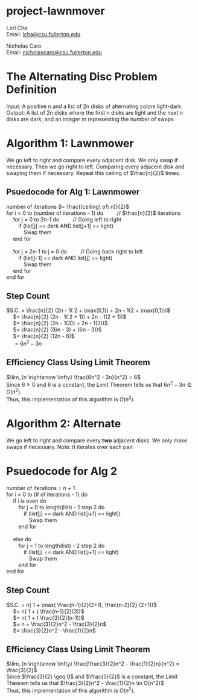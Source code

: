 # project-lawnmover

Lori Cha <br />
Email: lcha@csu.fullerton.edu

Nicholas Caro <br />
Email: nicholascaro@csu.fullerton.edu

# The Alternating Disc Problem Definition
Input: A positive n and a list of 2n disks of alternating colors light-dark.  <br />
Output: A list of 2n disks where the first n disks are light and the next n disks are dark, and an integer m representing the number of swaps

# Algorithm 1: Lawnmower
We go left to right and compare every adjacent disk. We only swap if necessary. Then we go right to left. Comparing every adjacent disk and swaping them if necessary. Repeat this ceiling of $\frac{n}{2}$ times.

## Psuedocode for Alg 1: Lawnmower
number of iterations $= \frac{(ceiling\ of\ n)}{2}$  <br />
for i = 0 to (number of iterations - 1) do &emsp;&emsp; // $\frac{n}{2}$ iterations <br />
&emsp; for j = 0 to 2n-1 do &emsp;&emsp; // Going left to right <br /> 
&emsp;&emsp; if (list[j] == dark AND list[j+1] == light)  <br />
&emsp;&emsp;&emsp; Swap them <br />
&emsp;  end for <br />
<br /> 
&emsp; for j = 2n-1 to j = 0 do &emsp;&emsp; // Going back right to left <br />
&emsp;&emsp; if (list[j-1] == dark AND list[j] == light) <br />
&emsp;&emsp;&emsp; Swap them <br />
&emsp; end for <br />
end for

## Step Count
$S.C. = \frac{n}{2} (2n - 1( 2 + \max(0,1)) + 2n - 1(2 + \max(0,1)))$ <br />
&emsp; $= \frac{n}{2} (2n - 1( 2 + 1)) + 2n - 1(2 + 1))$ <br />
&emsp; $= \frac{n}{2} (2n - 1(3)) + 2n - 1(3))$ <br />
&emsp; $= \frac{n}{2} ((6n - 3) + (6n - 3))$ <br />
&emsp; $= \frac{n}{2} (12n - 6)$ <br />
&emsp; $= 6n^2 - 3n$ <br />

## Efficiency Class Using Limit Theorem
$\lim_{n \rightarrow \infty} \frac{6n^2 - 3n}{n^2} = 6$<br />
Since $6 \geq 0$ and $6$ is a constant, the Limit Theorem tells us that $6n^2 - 3n \in O(n^2)$. <br />
Thus, this implementation of this algorithm is $O(n^2)$.

# Algorithm 2: Alternate 
We go left to right and compare every **two** adjacent disks. We only make swaps if necessary. Note: It iterates over each pair.
# Psuedocode for Alg 2
number of iterations = n + 1  <br />
for i = 0 to (# of iterations - 1) do  <br />
&emsp; if i is even do <br />
&emsp;&emsp; for j = 0 to length(list) - 1 step 2 do  <br />
&emsp;&emsp;&emsp; if (list[j] == dark AND list[j+1] == light]) <br />
&emsp;&emsp;&emsp;&emsp; Swap them <br />
&emsp;&emsp; end for  <br />
<br />
&emsp; else do <br />
&emsp;&emsp; for j = 1 to length(list) - 2 step 2 do  <br />
&emsp;&emsp;&emsp; if (list[j] == dark AND list[j+1] == light) <br />
&emsp;&emsp;&emsp;&emsp; Swap them <br />
&emsp;&emsp; end for  <br />
end for  <br />

## Step Count
$S.C. = n( 1 + \max( \frac{n-1}{2}(2+1), \frac{n-2}{2} (2+1))$ <br />
&emsp; $= n( 1 + ( \frac{n-1}{2}(3))$ <br />
&emsp; $= n( 1 + ( \frac{3}{2}(n-1))$ <br />
&emsp; $= n + \frac{3}{2}n^2 - \frac{3}{2}n$ <br />
&emsp; $= \frac{3}{2}n^2 - \frac{1}{2}n$ <br />

## Efficiency Class Using Limit Theorem
$\lim_{n \rightarrow \infty} \frac{\frac{3}{2}n^2 - \frac{1}{2}n}{n^2} = \frac{3}{2}$ <br /> 
Since $\frac{3}{2} \geq 0$ and $\frac{3}{2}$ is a constant, the Limit Theorem tells us that $\frac{3}{2}n^2 - \frac{1}{2}n \in O(n^2)$ <br />
Thus, this implementation of this algorithm is $O(n^2)$. <br />
